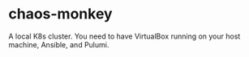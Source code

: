 # chaos-monkey
A local K8s cluster. You need to have VirtualBox running on your host machine, Ansible, and  Pulumi.
